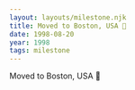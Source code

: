 ```yaml
---
layout: layouts/milestone.njk
title: Moved to Boston, USA 🦅
date: 1998-08-20
year: 1998
tags: milestone
---
```

Moved to Boston, USA 🦅
